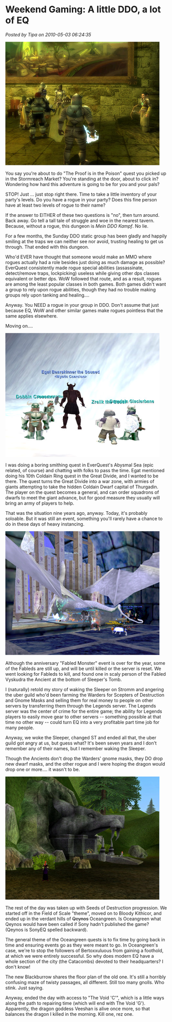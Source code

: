 # Weekend Gaming: A little DDO, a lot of EQ

*Posted by Tipa on 2010-05-03 06:24:35*

![](../uploads/2010/05/dndclient-2010-05-02-21-37-28-97.jpg "Proof is in the Poison")

You say you're about to do "The Proof is in the Poison" quest you picked up in the Stormreach Market? You're standing at the door, about to click in? Wondering how hard this adventure is going to be for you and your pals?

STOP! Just ... just stop right there. Time to take a little inventory of your party's levels. Do you have a rogue in your party? Does this fine person have at least two levels of rogue to their name?

If the answer to EITHER of these two questions is "no", then turn around. Back away. Go tell a tall tale of struggle and woe in the nearest tavern. Because, without a rogue, this dungeon is *Mein DDO Kampf*. No lie.

For a few months, the Sunday DDO static group has been gladly and happily smiling at the traps we can neither see nor avoid, trusting healing to get us through. That ended with this dungeon.

Who'd EVER have thought that someone would make an MMO where rogues actually had a role besides just doing as much damage as possible? EverQuest consistently made rogue special abilities (assassinate, detect/remove traps, lockpicking) useless while giving other dps classes equivalent or better dps. WoW followed that route, and as a result, rogues are among the least popular classes in both games. Both games didn't want a group to rely upon rogue abilities, though they had no trouble making groups rely upon tanking and healing....

Anyway. You NEED a rogue in your group in DDO. Don't assume that just because EQ, WoW and other similar games make rogues pointless that the same applies elsewhere.

Moving on....

![](../uploads/2010/05/eqgame-2010-05-02-11-15-47-35.jpg "Egat's 10th Ring")

I was doing a boring smithing quest in EverQuest's Abysmal Sea (epic related, of course) and chatting with folks to pass the time. Egat mentioned doing his 10th Coldain Ring quest in the Great Divide, and I wanted to be there. The quest turns the Great Divide into a war zone, with armies of giants attempting to take the hidden Coldain Dwarf capital of Thurgadin. The player on the quest becomes a general, and can order squadrons of dwarfs to meet the giant advance, but for good measure they usually will bring an army of players to help.

That was the situation nine years ago, anyway. Today, it's probably soloable. But it was still an event, something you'll rarely have a chance to do in these days of heavy instancing.

![](../uploads/2010/05/eqgame-2010-05-02-11-59-06-32.jpg "Sleeper's Tomb")

Although the anniversary "Fabled Monster" event is over for the year, some of the Fableds are still up, and will be until killed or the server is reset. We went looking for Fableds to kill, and found one in scaly person of the Fabled Vyskudra the Ancient at the bottom of Sleeper's Tomb.

I (naturally) retold my story of waking the Sleeper on Stromm and angering the uber guild who'd been farming the Warders for Scepters of Destruction and Gnome Masks and selling them for real money to people on other servers by transferring them through the Legends server. The Legends server was the center of crime for the entire game; the ability for Legends players to easily move gear to other servers -- something possible at that time no other way -- could turn EQ into a very profitable part time job for many people.

Anyway, we woke the Sleeper, changed ST and ended all that, the uber guild got angry at us, but guess what? It's been seven years and I don't remember any of their names, but I remember waking the Sleeper.

Though the Ancients don't drop the Warders' gnome masks, they DO drop new dwarf masks, and the other rogue and I were hoping the dragon would drop one or more.... it wasn't to be.

![](../uploads/2010/05/eqgame-2010-05-02-19-44-31-03.jpg "Blackburrow")

The rest of the day was taken up with Seeds of Destruction progression. We started off in the Field of Scale "theme", moved on to Bloody Kithicor, and ended up in the verdant hills of ~~Qeynos~~ Oceangreen. Is Oceangreen what Qeynos would have been called if Sony hadn't published the game? (Qeynos is SonyEQ spelled backward).

The general theme of the Oceangreen quests is to fix time by going back in time and ensuring events go as they were meant to go. In Oceangreen's case, we're to stop the followers of Bertoxxuluous from gaining a foothold, at which we were entirely successful. So why does modern EQ have a whole section of the city (the Catacombs) devoted to their headquarters? I don't know!

The new Blackburrow shares the floor plan of the old one. It's still a horribly confusing maze of twisty passages, all different. Still too many gnolls. Who stink. Just saying.

Anyway, ended the day with access to "The Void 'C'", which is a little ways along the path to repairing time (which will end with The Void 'G'). Apparently, the dragon goddess Veeshan is alive once more, so that balances the dragon I killed in the morning. Kill one, rez one.

